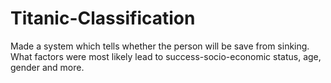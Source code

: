# Titanic-Classification
Made a system which tells whether the person will be save from sinking. What factors were most likely lead to success-socio-economic status, age, gender and more.
